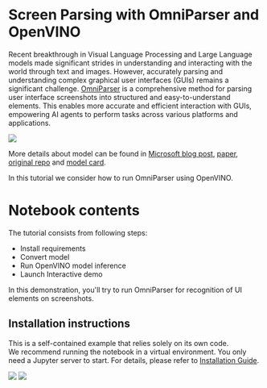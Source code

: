# Screen Parsing with OmniParser and OpenVINO

Recent breakthrough in Visual Language Processing and Large Language models made significant strides in understanding and interacting with the world through text and images. However, accurately parsing and understanding complex graphical user interfaces (GUIs) remains a significant challenge.
[OmniParser](https://microsoft.github.io/OmniParser/) is a comprehensive method for parsing user interface screenshots into structured and easy-to-understand elements. This enables more accurate and efficient interaction with GUIs, empowering AI agents to perform tasks across various platforms and applications.

![](https://microsoft.github.io/OmniParser/static/images/flow_merged0.png)

More details about model can be found in [Microsoft blog post](https://www.microsoft.com/en-us/research/articles/omniparser-for-pure-vision-based-gui-agent/), [paper](https://arxiv.org/pdf/2408.00203), [original repo](https://github.com/microsoft/OmniParser) and [model card](https://huggingface.co/microsoft/OmniParser). 

In this tutorial we consider how to run OmniParser using OpenVINO.

# Notebook contents
The tutorial consists from following steps:

- Install requirements
- Convert model
- Run OpenVINO model inference
- Launch Interactive demo

In this demonstration, you'll try to run OmniParser for recognition of UI elements on screenshots.


## Installation instructions
This is a self-contained example that relies solely on its own code.</br>
We recommend running the notebook in a virtual environment. You only need a Jupyter server to start.
For details, please refer to [Installation Guide](../../README.md).

<img referrerpolicy="no-referrer-when-downgrade" src="https://static.scarf.sh/a.png?x-pxid=5b5a4db0-7875-4bfb-bdbd-01698b5b1a77&file=notebooks/florence2/README.md" />
<img referrerpolicy="no-referrer-when-downgrade" src="https://static.scarf.sh/a.png?x-pxid=5b5a4db0-7875-4bfb-bdbd-01698b5b1a77&file=notebooks/omniparser/README.md" />
